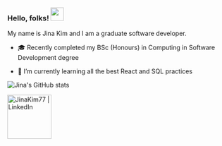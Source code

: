 ### Hello, folks! <img src="https://raw.githubusercontent.com/MartinHeinz/MartinHeinz/master/wave.gif" width="30px">


<!--
**JinaKim77/JinaKim77** is a ✨ _special_ ✨ repository because its `README.md` (this file) appears on your GitHub profile.

Here are some ideas to get you started:

- 🔭 I’m currently working on ...
- 🌱 I’m currently learning ...
- 👯 I’m looking to collaborate on ...
- 🤔 I’m looking for help with ...
- 💬 Ask me about ...
- 📫 How to reach me: ...
- 😄 Pronouns: ...
- ⚡ Fun fact: ...
-->

My name is Jina Kim and I am a graduate software developer.

- 🎓 Recently completed my BSc (Honours) in Computing in Software Development degree

- 🌱 I’m currently learning all the best React and SQL practices 


![Jina's GitHub stats](https://github-readme-stats.vercel.app/api?username=JinaKim77&show_icons=true&theme=radical&count_private=true)

[<img align="left" alt="JinaKim77 | LinkedIn" width="100px" src="https://cdn4.iconfinder.com/data/icons/flat-brand-logo-2/512/linkedin-256.png" />][LinkedIn]

[LinkedIn]: https://www.linkedin.com/in/jina-kim-software-development/]


